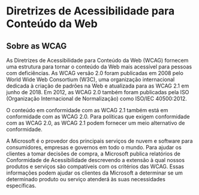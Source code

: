# Diretrizes de Acessibilidade para Conteúdo da Web


## [](https://learn.microsoft.com/pt-br/compliance/regulatory/offering-wcag-2-1#about-wcag)Sobre as WCAG

As Diretrizes de Acessibilidade para Conteúdo da Web (WCAG) fornecem uma estrutura para tornar o conteúdo da Web mais acessível para pessoas com deficiências. As WCAG versão 2.0 foram publicadas em 2008 pelo World Wide Web Consortium (W3C), uma organização internacional dedicada à criação de padrões na Web e atualizada para as WCAG 2.1 em junho de 2018. Em 2012, as WCAG 2.0 também foram publicadas pela ISO (Organização Internacional de Normalização) como ISO/IEC 40500:2012.

O conteúdo em conformidade com as WCAG 2.1 também está em conformidade com as WCAG 2.0. Para políticas que exigem conformidade com as WCAG 2.0, as WCAG 2.1 podem fornecer um meio alternativo de conformidade.

A Microsoft é o provedor dos principais serviços de nuvem e software para consumidores, empresas e governos em todo o mundo. Para ajudar os clientes a tomar decisões de compra, a Microsoft publica relatórios de Conformidade de Acessibilidade descrevendo a extensão à qual nossos produtos e serviços são compatíveis com os critérios das WCAG. Essas informações podem ajudar os clientes da Microsoft a determinar se um determinado produto ou serviço atenderá às suas necessidades específicas.